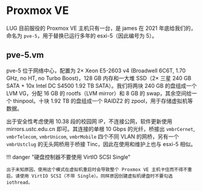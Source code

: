 # Proxmox VE

LUG 目前服役的 Proxmox VE 主机只有一台，是 james 在 2021 年底给我们的，命名为 `pve-5`，用于替换已运行多年的 esxi-5（因此编号为 5）。

## pve-5.vm

pve-5 位于网络中心，配置为 2× Xeon E5-2603 v4 (Broadwell 6C6T, 1.70 GHz, no HT, no Turbo Boost)，128 GB 内存和一大堆 SSD（2× 三星 240 GB SATA + 10x Intel DC S4500 1.92 TB SATA）。我们将两块 240 GB 的盘组成一个 LVM VG，分配 16 GB 的 rootfs（LVM mirror）和 8 GB 的 swap，其余空间给一个 thinpool。十块 1.92 TB 的盘组成一个 RAIDZ2 的 zpool，用于存储虚拟机等数据。

出于安全性考虑使用 10.38 段的校园网 IP，不连接公网，软件更新使用 mirrors.ustc.edu.cn 即可。其连接的单根 10 Gbps 的光纤，桥接出 `vmbrCernet`, `vmbrTelecom`, `vmbrUnicom`, `vmbrMobile` 四个不同 VLAN 的网桥，另有一个 `vmbrUstclug` 的无头网桥用于桥接 Tinc，因此在使用和维护上也与 esxi-5 相似。

!!! danger "硬盘控制器不要使用 VirtIO SCSI Single"

    出于未知原因，使用这个模式在虚拟机重启时会导致整个 Proxmox VE 主机卡住而不得不重启。请使用 VirtIO SCSI（不带 Single）。同样原因创建虚拟机硬盘时不要勾选 iothread。
